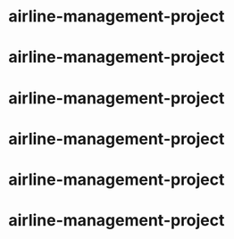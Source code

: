 # airline-management-project
# airline-management-project
# airline-management-project
# airline-management-project
# airline-management-project
# airline-management-project
